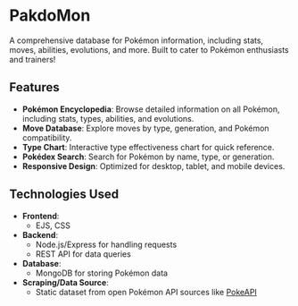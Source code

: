 # PakdoMon

A comprehensive database for Pokémon information, including stats, moves, abilities, evolutions, and more. Built to cater to Pokémon enthusiasts and trainers!

## Features

- **Pokémon Encyclopedia**: Browse detailed information on all Pokémon, including stats, types, abilities, and evolutions.
- **Move Database**: Explore moves by type, generation, and Pokémon compatibility.
- **Type Chart**: Interactive type effectiveness chart for quick reference.
- **Pokédex Search**: Search for Pokémon by name, type, or generation.
- **Responsive Design**: Optimized for desktop, tablet, and mobile devices.

## Technologies Used

- **Frontend**:
  - EJS, CSS
- **Backend**:
  - Node.js/Express for handling requests
  - REST API for data queries
- **Database**:
  - MongoDB for storing Pokémon data
- **Scraping/Data Source**:
  - Static dataset from open Pokémon API sources like [PokeAPI](https://pokeapi.co)